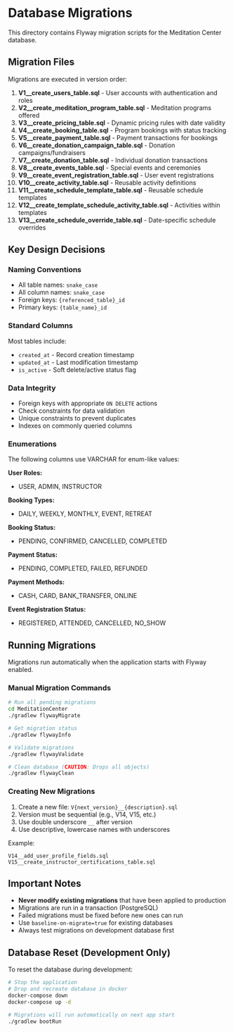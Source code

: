 # Database Migrations

This directory contains Flyway migration scripts for the Meditation Center database.

## Migration Files

Migrations are executed in version order:

1. **V1__create_users_table.sql** - User accounts with authentication and roles
2. **V2__create_meditation_program_table.sql** - Meditation programs offered
3. **V3__create_pricing_table.sql** - Dynamic pricing rules with date validity
4. **V4__create_booking_table.sql** - Program bookings with status tracking
5. **V5__create_payment_table.sql** - Payment transactions for bookings
6. **V6__create_donation_campaign_table.sql** - Donation campaigns/fundraisers
7. **V7__create_donation_table.sql** - Individual donation transactions
8. **V8__create_events_table.sql** - Special events and ceremonies
9. **V9__create_event_registration_table.sql** - User event registrations
10. **V10__create_activity_table.sql** - Reusable activity definitions
11. **V11__create_schedule_template_table.sql** - Reusable schedule templates
12. **V12__create_template_schedule_activity_table.sql** - Activities within templates
13. **V13__create_schedule_override_table.sql** - Date-specific schedule overrides

## Key Design Decisions

### Naming Conventions
- All table names: `snake_case`
- All column names: `snake_case`
- Foreign keys: `{referenced_table}_id`
- Primary keys: `{table_name}_id`

### Standard Columns
Most tables include:
- `created_at` - Record creation timestamp
- `updated_at` - Last modification timestamp
- `is_active` - Soft delete/active status flag

### Data Integrity
- Foreign keys with appropriate `ON DELETE` actions
- Check constraints for data validation
- Unique constraints to prevent duplicates
- Indexes on commonly queried columns

### Enumerations
The following columns use VARCHAR for enum-like values:

**User Roles:**
- USER, ADMIN, INSTRUCTOR

**Booking Types:**
- DAILY, WEEKLY, MONTHLY, EVENT, RETREAT

**Booking Status:**
- PENDING, CONFIRMED, CANCELLED, COMPLETED

**Payment Status:**
- PENDING, COMPLETED, FAILED, REFUNDED

**Payment Methods:**
- CASH, CARD, BANK_TRANSFER, ONLINE

**Event Registration Status:**
- REGISTERED, ATTENDED, CANCELLED, NO_SHOW

## Running Migrations

Migrations run automatically when the application starts with Flyway enabled.

### Manual Migration Commands

```bash
# Run all pending migrations
cd MeditationCenter
./gradlew flywayMigrate

# Get migration status
./gradlew flywayInfo

# Validate migrations
./gradlew flywayValidate

# Clean database (CAUTION: Drops all objects)
./gradlew flywayClean
```

### Creating New Migrations

1. Create a new file: `V{next_version}__{description}.sql`
2. Version must be sequential (e.g., V14, V15, etc.)
3. Use double underscore `__` after version
4. Use descriptive, lowercase names with underscores

Example:
```
V14__add_user_profile_fields.sql
V15__create_instructor_certifications_table.sql
```

## Important Notes

- **Never modify existing migrations** that have been applied to production
- Migrations are run in a transaction (PostgreSQL)
- Failed migrations must be fixed before new ones can run
- Use `baseline-on-migrate=true` for existing databases
- Always test migrations on development database first

## Database Reset (Development Only)

To reset the database during development:

```bash
# Stop the application
# Drop and recreate database in docker
docker-compose down
docker-compose up -d

# Migrations will run automatically on next app start
./gradlew bootRun
```
